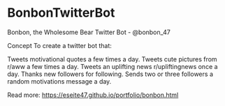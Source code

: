 # BonbonTwitterBot
Bonbon, the Wholesome Bear Twitter Bot - @bonbon_47

Concept
To create a twitter bot that:

Tweets motivational quotes a few times a day.
Tweets cute pictures from r/aww a few times a day.
Tweets an uplifting news r/upliftingnews once a day.
Thanks new followers for following.
Sends two or three followers a random motivations message a day.

Read more: https://eseite47.github.io/portfolio/bonbon.html
